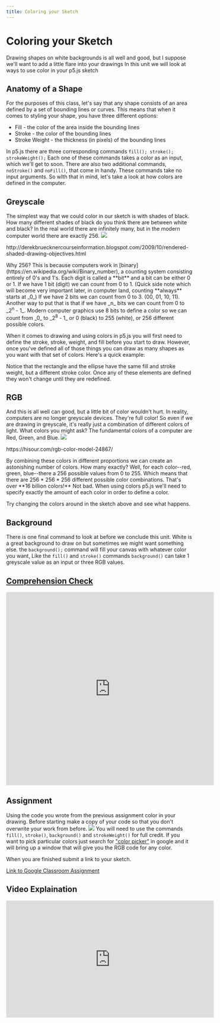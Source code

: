 ```yaml
---
title: Coloring your Sketch
---
```

# Coloring your Sketch
Drawing shapes on white backgrounds is all well and good, but I suppose we'll want to add a little flare into your drawings In this unit we will look at ways to use color in your p5.js sketch

## Anatomy of a Shape
For the purposes of this class, let's say that any shape consists of an area defined by a set of bounding lines or curves. This means that when it comes to styling your shape, you have three different options:

- Fill - the color of the area inside the bounding lines
- Stroke - the color of the bounding lines
- Stroke Weight - the thickness (in pixels) of the bounding lines

In p5.js there are three corresponding commands `fill(); stroke(); strokeWeight();` Each one of these commands takes a color as an input, which we'll get to soon. There are also two additional commands, `noStroke()` and `noFill()`, that come in handy. These commands take no input arguments. So wIth that in mind, let's take a look at how colors are defined in the computer.

## Greyscale
The simplest way that we could color in our sketch is with shades of black. How many different shades of black do you think there are between white and black? In the real world there are infinitely many, but in the modern computer world there are exactly 256.
[![](http://1.bp.blogspot.com/_ePzz13VNUS0/SwFyBg8fzVI/AAAAAAAABAQ/9hCCISZDYm8/s1600/grayscale.jpg)](http://derekbruecknercourseinformation.blogspot.com/2009/10/rendered-shaded-drawing-objectives.html)
<p class="caption">http://derekbruecknercourseinformation.blogspot.com/2009/10/rendered-shaded-drawing-objectives.html</p>
Why 256? This is because computers work in [binary](https://en.wikipedia.org/wiki/Binary_number), a counting system consisting entirely of 0's and 1's. Each digit is called a **bit** and a bit can be either 0 or 1. If we have 1 bit (digit) we can count from 0 to 1. (Quick side note which will become very important later, in computer land, counting **always** starts at _0_) If we have 2 bits we can count from 0 to 3. (00, 01, 10, 11). Another way to put that is that if we have _n_ bits we can count from 0 to  _2<sup>n</sup> - 1_. Modern computer graphics use 8 bits to define a color so we can count from _0_ to _2<sup>8</sup> - 1_ or 0 (black) to 255 (white), or 256 different possible colors.

When it comes to drawing and using colors in p5.js you will first need to define the stroke, stroke, weight, and fill before you start to draw. However, once you've defined all of those things you can draw as many shapes as you want with that set of colors. Here's a quick example:

<script type="text/p5" data-autoplay data-width="250" data-preview-width="310" data-height="320">
createCanvas(250, 250);
fill(100);
stroke(10);
strokeWeight(5);
rect(50, 85, 60, 80);

stroke(200)
ellipse(150, 125, 60, 80);
</script>

Notice that the rectangle and the ellipse have the same fill and stroke weight, but a different stroke color. Once any of these elements are defined they won't change until they are redefined.

## RGB
And this is all well can good, but a little bit of color wouldn't hurt. In reality, computers are no longer greyscale devices. They're full color! So even if we are drawing in greyscale, it's really just a combination of different colors of light. What colors you might ask? The fundamental colors of a computer are Red, Green, and Blue.
[![](https://i2.wp.com/hisour.com/wp-content/uploads/2018/03/RGB-color-model.jpg)](https://hisour.com/rgb-color-model-24867/)
<p class="caption">https://hisour.com/rgb-color-model-24867/</p>
By combining these colors in different proportions we can create an astonishing number of colors. How many exactly? Well, for each color--red, green, blue--there a 256 possible values from 0 to 255. Which means that there are 256 * 256 * 256 different possible color combinations. That's over **16 billion colors!** Not bad. When using colors p5.js we'll need to specify exactly the amount of each color in order to define a color.

<script type="text/p5" data-autoplay data-width="250" data-preview-width="310" data-height="320">
createCanvas(250, 250);
fill(200,0,100);
stroke(100,200,10);
strokeWeight(5);
rect(50, 85, 60, 80);

stroke(200)
ellipse(150, 125, 60, 80);
</script>

Try changing the colors around in the sketch above and see what happens.

## Background
There is one final command to look at before we conclude this unit. White is a great background to draw on but sometimes we might want something else. the `background();` command will fill your canvas with whatever color you want, Like the `fill()` and `stroke()` commands `background()` can take 1 greyscale value as an input or three RGB values.

## [Comprehension Check](https://docs.google.com/forms/d/e/1FAIpQLSeWhuqIEXxwmgbVmk3IlD1toHx0wWC3ynqAoZlDkJTzhfjDBA/viewform)
<iframe src="https://docs.google.com/forms/d/e/1FAIpQLSeWhuqIEXxwmgbVmk3IlD1toHx0wWC3ynqAoZlDkJTzhfjDBA/viewform?embedded=true" width="560" height="520" frameborder="0" marginheight="0" marginwidth="0">Loading...</iframe>

## Assignment
Using the code you wrote from the previous assignment color in your drawing. Before starting make a copy of your code so that you don't overwrite your work from before. ![]({{site.baseurl}}/img/duplicate-p5js.gif) You will need to use the commands  `fill()`, `stroke()`, `background()` and `strokeWeight()` for full credit. If you want to pick particular colors just search for ["color picker"](https://www.google.com/search?q=color+picker) in google and it will bring up a window that will give you the RGB code for any color.

When you are finished submit a link to your sketch.

[Link to Google Classroom Assignment](https://classroom.google.com/u/0/c/MTU5OTI3MjEzNTZa/a/MTYwNDMwNjc1MzVa/details)

## Video Explaination

<iframe width="560" height="315" src="https://www.youtube.com/embed/9mucjcrhFcM?rel=0" frameborder="0" allow="autoplay; encrypted-media" allowfullscreen></iframe>
